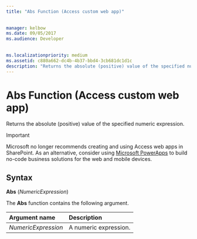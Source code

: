 ```yaml
---
title: "Abs Function (Access custom web app)"
  
  
manager: kelbow
ms.date: 09/05/2017
ms.audience: Developer
 
  
ms.localizationpriority: medium
ms.assetid: c880a662-dc4b-4b37-bbd4-3cb681dc1d1c
description: "Returns the absolute (positive) value of the specified numeric expression."
---
```


# Abs Function (Access custom web app)

Returns the absolute (positive) value of the specified numeric expression.
  
> [!IMPORTANT]
> Microsoft no longer recommends creating and using Access web apps in SharePoint. As an alternative, consider using [Microsoft PowerApps](https://powerapps.microsoft.com/en-us/) to build no-code business solutions for the web and mobile devices. 
  
## Syntax

 **Abs** (*NumericExpression*) 
  
The **Abs** function contains the following argument. 
  
|**Argument name**|**Description**|
|:-----|:-----|
| *NumericExpression*  <br/> |A numeric expression.  <br/> |
   

